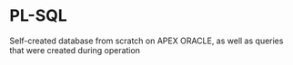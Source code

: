 # PL-SQL
Self-created database from scratch on APEX ORACLE, as well as queries that were created during operation
